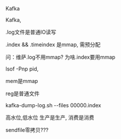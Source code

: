 Kafka

Kafka, 

.log文件是普通IO读写

.index && .timeindex 是mmap, 需预分配

问：维萨.log不用mmap? 为啥.index要用mmap

lsof -Pnp pid,

mem是mmap

reg是普通文件



kafka-dump-log.sh  --files 00000.index

高水位,低水位                    生产是生产, 消费是消费



sendfile零拷贝???

